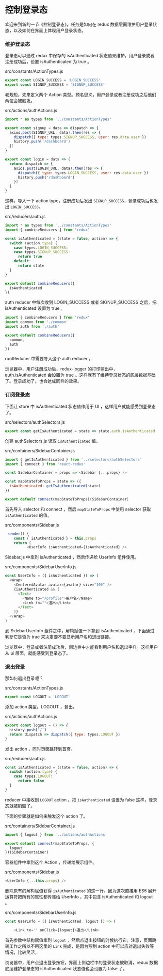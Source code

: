 # 控制登录态

欢迎来到新的一节《控制登录态》，任务是如何在 redux 数据层面维护用户登录状态，以及如何在界面上体现用户登录状态。

### 维护登录态

登录态可以通过 redux 中保存的 isAuthenticated 状态值来维护。用户登录或者注册成功后，设置 isAuthenticated 为 true 。

src/constants/ActionTypes.js

```js
export const LOGIN_SUCCESS = 'LOGIN_SUCCESS'
export const SIGNUP_SUCCESS = 'SIGNUP_SUCCESS'
```

老规矩，先来定义两个 Action 类型。顾名思义，用户登录或者注册成功之后他们两位会被触发。

src/actions/authActions.js

```js
import * as types from '../constants/ActionTypes'

export const signup = data => dispatch => {
  axios.post(SIGNUP_URL, data).then(res => {
    dispatch({ type: types.SIGNUP_SUCCESS, user: res.data.user })
    history.push('/dashboard')
  })
}

export const login = data => {
  return dispatch => {
    axios.post(LOGIN_URL, data).then(res => {
      dispatch({ type: types.LOGIN_SUCCESS, user: res.data.user })
      history.push('/dashboard')
    })
  }
}
```

这样，导入一下 action type，注册成功后发出 `SIGNUP_SUCCESS`，登录成功后也发出 `LOGIN_SUCCESS`。

src/reducers/auth.js

```js
import * as types from '../constants/ActionTypes'
import { combineReducers } from 'redux'

const isAuthenticated = (state = false, action) => {
  switch (action.type) {
    case types.LOGIN_SUCCESS:
    case types.SIGNUP_SUCCESS:
      return true
    default:
      return state
  }
}

export default combineReducers({
  isAuthenticated
})
```

auth reducer 中每次收到 LOGIN_SUCCESS 或者 SIGNUP_SUCCESS 之后，把 isAuthenticated 设置为 true 。

```js
import { combineReducers } from 'redux'
import common from './common'
import auth from './auth'

export default combineReducers({
  common,
  auth
})
```

rootReducer 中需要导入这个 auth reducer 。

浏览器中，用户注册成功后，redux-logger 的打印输出中， auth.isAuthenticated 会设置为 true 。这样就有了维持登录状态的底层数据基础了。登录成功了，也会达成同样的效果。

### 订阅登录态

下面让 store 中 isAuthenticated 状态值作用于 UI ，这样用户就能感受到登录态了。

src/selectors/authSelectors.js

```js
export const getIsAuthenticated = state => state.auth.isAuthenticated
```

创建 authSelectors.js 读取 `isAuthenticated` 值。

src/containers/SidebarContainer.js

```js
import { getIsAuthenticated } from '../selectors/authSelectors'
import { connect } from 'react-redux'

const SidebarContainer = props => <Sidebar {...props} />

const mapStateToProps = state => ({
  isAuthenticated: getIsAuthenticated(state)
})

export default connect(mapStateToProps)(SidebarContainer)
```

首先导入 selector 和 connect ，然后 `mapStateToProps` 中使用 selector 获取 `isAuthenticated` 的值。

src/components/Sidebar.js

```js
 render() {
    const { isAuthenticated } = this.props
    return (
          <UserInfo isAuthenticated={isAuthenticated} />
```

Sidebar.js 中拿到 isAuthenticated ，然后传递给 UserInfo 组件使用。

src/components/SidebarUserInfo.js

```js
const UserInfo = ({ isAuthenticated }) => (
  <Wrap>
    <CenteredAvatar avatar={avatar} size="100" />
    {isAuthenticated && (
      <Text>
        <Name to="/profile">用户名</Name>
        <Link to="">退出</Link>
      </Text>
    )}
  </Wrap>
)
```

到 SidebarUserInfo 组件之中，解构赋值一下拿到 isAuthenticated ，下面通过判断它是否为 true 来决定要不要显示用户名和退出链接。

浏览器中，登录或者注册成功后，侧边栏中才能看到用户名和退出字样。这样用户从 ui 层面，就能感受到登录态了。

### 退出登录

那如何退出登录呢？

src/constants/ActionTypes.js

```js
export const LOGOUT = 'LOGOUT'
```

添加 action 类型，LOGOUT ，登出。

src/actions/authActions.js

```js
export const logout = () => {
  history.push('/')
  return dispatch => dispatch({ type: types.LOGOUT })
}
```

发出 action ，同时页面跳转到首页。

src/reducers/auth.js

```js
const isAuthenticated = (state = false, action) => {
  switch (action.type) {
    case types.LOGOUT:
      return false
  }
}
```

reducer 中接收到 `LOGOUT` action ，把 `isAuthenticated` 设置为 false 这样，登录态就被销毁了。

下面的步骤就是如何来触发这个 action 了。

src/containers/SidebarContainer.js

```js
import { logout } from '../actions/authActions'

export default connect(mapStateToProps, {
  logout
})(SidebarContainer)
```

容器组件中拿到这个 Action ，传递给展示组件。

src/components/Sidebar.js

```js
<UserInfo {...this.props} />
```

删除原有的解构赋值获得 `isAuthenticated` 的这一行。因为这次直接用 ES6 展开运算符把所有的属性都传递给 UserInfo ，其中包含 isAuthenticated 和 logout 。

src/components/SidebarUserInfo.js

```js
const UserInfo = ({ isAuthenticated, logout }) => (

    <Link to='' onClick={logout}>退出</Link>
```

首先参数中结构赋值拿到 `logout` ，然后点退出按钮的时候执行它。注意，页面跳转工作之所以不用这里的 `Link` 完成，是因为写到 action 中可以应对退出失败等情况，比较灵活。

浏览器中，用户点退出登录按钮，界面上侧边栏中的登录状态被取消，redux 数据底层维护登录态的 isAuthenticated 状态值也会设置为 false 了。
